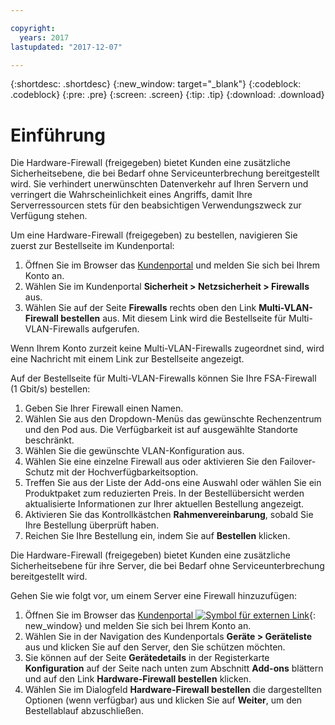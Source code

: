 ```yaml
---

copyright:
  years: 2017
lastupdated: "2017-12-07"

---
```


{:shortdesc: .shortdesc}
{:new_window: target="_blank"}
{:codeblock: .codeblock}
{:pre: .pre}
{:screen: .screen}
{:tip: .tip}
{:download: .download}

# Einführung
Die Hardware-Firewall (freigegeben) bietet Kunden eine zusätzliche Sicherheitsebene, die bei Bedarf ohne Serviceunterbrechung bereitgestellt wird. Sie verhindert unerwünschten Datenverkehr auf Ihren Servern und verringert die Wahrscheinlichkeit eines Angriffs, damit Ihre Serverressourcen stets für den beabsichtigen Verwendungszweck zur Verfügung stehen.
 

Um eine Hardware-Firewall (freigegeben) zu bestellen, navigieren Sie zuerst zur Bestellseite im Kundenportal:

1. Öffnen Sie im Browser das [Kundenportal](https://control.softlayer.com/) und melden Sie sich bei Ihrem Konto an.
2. Wählen Sie im Kundenportal **Sicherheit > Netzsicherheit  > Firewalls** aus.
3. Wählen Sie auf der Seite **Firewalls** rechts oben den Link **Multi-VLAN-Firewall bestellen** aus. Mit diesem Link wird die Bestellseite für Multi-VLAN-Firewalls aufgerufen.

Wenn Ihrem Konto zurzeit keine Multi-VLAN-Firewalls zugeordnet sind, wird eine Nachricht mit einem Link zur Bestellseite angezeigt.

Auf der Bestellseite für Multi-VLAN-Firewalls können Sie Ihre FSA-Firewall (1 Gbit/s) bestellen:

1. Geben Sie Ihrer Firewall einen Namen.
2. Wählen Sie aus den Dropdown-Menüs das gewünschte Rechenzentrum und den Pod aus. Die Verfügbarkeit ist auf ausgewählte Standorte beschränkt.
3. Wählen Sie die gewünschte VLAN-Konfiguration aus.
4. Wählen Sie eine einzelne Firewall aus oder aktivieren Sie den Failover-Schutz mit der Hochverfügbarkeitsoption.
5. Treffen Sie aus der Liste der Add-ons eine Auswahl oder wählen Sie ein Produktpaket zum reduzierten Preis. In der Bestellübersicht werden aktualisierte Informationen zur Ihrer aktuellen Bestellung angezeigt. 
6. Aktivieren Sie das Kontrollkästchen **Rahmenvereinbarung**, sobald Sie Ihre Bestellung überprüft haben. 
7. Reichen Sie Ihre Bestellung ein, indem Sie auf **Bestellen** klicken.

Die Hardware-Firewall (freigegeben) bietet Kunden eine zusätzliche Sicherheitsebene für ihre Server, die bei Bedarf ohne Serviceunterbrechung bereitgestellt wird. 

Gehen Sie wie folgt vor, um einem Server eine Firewall hinzuzufügen:

1. Öffnen Sie im Browser das [Kundenportal ![Symbol für externen Link](../../icons/launch-glyph.svg "Symbol für externen Link")](https://control.softlayer.com/){: new_window} und melden Sie sich bei Ihrem Konto an.
2. Wählen Sie in der Navigation des Kundenportals **Geräte > Geräteliste** aus und klicken Sie auf den Server, den Sie schützen möchten.  
3. Sie können auf der Seite **Gerätedetails** in der Registerkarte **Konfiguration** auf der Seite nach unten zum Abschnitt **Add-ons** blättern und auf den Link **Hardware-Firewall bestellen** klicken. 
4. Wählen Sie im Dialogfeld **Hardware-Firewall bestellen** die dargestellten Optionen (wenn verfügbar) aus und klicken Sie auf **Weiter**, um den Bestellablauf abzuschließen.
